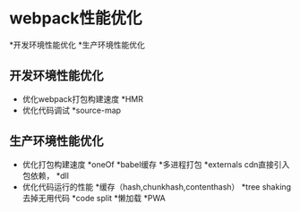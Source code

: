 # webpack性能优化
*开发环境性能优化
*生产环境性能优化

## 开发环境性能优化
* 优化webpack打包构建速度
    *HMR
* 优化代码调试
    *source-map

## 生产环境性能优化
* 优化打包构建速度
    *oneOf 
    *babel缓存
    *多进程打包
    *externals   cdn直接引入包依赖，
    *dll
* 优化代码运行的性能
    *缓存（hash,chunkhash,contenthash）
    *tree shaking  去掉无用代码
    *code split 
    *懒加载
    *PWA